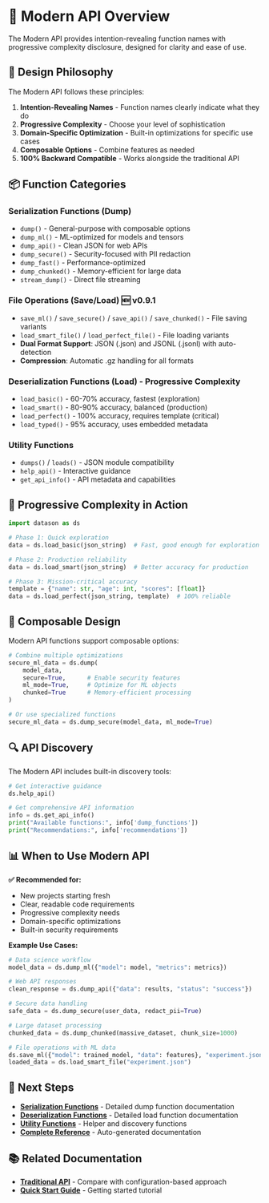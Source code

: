 # 🚀 Modern API Overview

The Modern API provides intention-revealing function names with progressive complexity disclosure, designed for clarity and ease of use.

## 🎯 Design Philosophy

The Modern API follows these principles:

1. **Intention-Revealing Names** - Function names clearly indicate what they do
2. **Progressive Complexity** - Choose your level of sophistication  
3. **Domain-Specific Optimization** - Built-in optimizations for specific use cases
4. **Composable Options** - Combine features as needed
5. **100% Backward Compatible** - Works alongside the traditional API

## 📦 Function Categories

### Serialization Functions (Dump)
- `dump()` - General-purpose with composable options
- `dump_ml()` - ML-optimized for models and tensors
- `dump_api()` - Clean JSON for web APIs
- `dump_secure()` - Security-focused with PII redaction
- `dump_fast()` - Performance-optimized
- `dump_chunked()` - Memory-efficient for large data
- `stream_dump()` - Direct file streaming

### File Operations (Save/Load) 🆕 v0.9.1
- `save_ml()` / `save_secure()` / `save_api()` / `save_chunked()` - File saving variants
- `load_smart_file()` / `load_perfect_file()` - File loading variants
- **Dual Format Support**: JSON (.json) and JSONL (.jsonl) with auto-detection
- **Compression**: Automatic .gz handling for all formats

### Deserialization Functions (Load) - Progressive Complexity
- `load_basic()` - 60-70% accuracy, fastest (exploration)
- `load_smart()` - 80-90% accuracy, balanced (production)
- `load_perfect()` - 100% accuracy, requires template (critical)
- `load_typed()` - 95% accuracy, uses embedded metadata

### Utility Functions
- `dumps()` / `loads()` - JSON module compatibility
- `help_api()` - Interactive guidance
- `get_api_info()` - API metadata and capabilities

## 🔄 Progressive Complexity in Action

```python
import datason as ds

# Phase 1: Quick exploration
data = ds.load_basic(json_string)  # Fast, good enough for exploration

# Phase 2: Production reliability  
data = ds.load_smart(json_string)  # Better accuracy for production

# Phase 3: Mission-critical accuracy
template = {"name": str, "age": int, "scores": [float]}
data = ds.load_perfect(json_string, template)  # 100% reliable
```

## 🎨 Composable Design

Modern API functions support composable options:

```python
# Combine multiple optimizations
secure_ml_data = ds.dump(
    model_data,
    secure=True,      # Enable security features
    ml_mode=True,     # Optimize for ML objects  
    chunked=True      # Memory-efficient processing
)

# Or use specialized functions
secure_ml_data = ds.dump_secure(model_data, ml_mode=True)
```

## 🔍 API Discovery

The Modern API includes built-in discovery tools:

```python
# Get interactive guidance
ds.help_api()

# Get comprehensive API information
info = ds.get_api_info()
print("Available functions:", info['dump_functions'])
print("Recommendations:", info['recommendations'])
```

## 📊 When to Use Modern API

**✅ Recommended for:**
- New projects starting fresh
- Clear, readable code requirements
- Progressive complexity needs
- Domain-specific optimizations
- Built-in security requirements

**Example Use Cases:**
```python
# Data science workflow
model_data = ds.dump_ml({"model": model, "metrics": metrics})

# Web API responses  
clean_response = ds.dump_api({"data": results, "status": "success"})

# Secure data handling
safe_data = ds.dump_secure(user_data, redact_pii=True)

# Large dataset processing
chunked_data = ds.dump_chunked(massive_dataset, chunk_size=1000)

# File operations with ML data
ds.save_ml({"model": trained_model, "data": features}, "experiment.json")
loaded_data = ds.load_smart_file("experiment.json")
```

## 🔗 Next Steps

- **[Serialization Functions](modern-serialization.md)** - Detailed dump function documentation
- **[Deserialization Functions](modern-deserialization.md)** - Detailed load function documentation
- **[Utility Functions](modern-utilities.md)** - Helper and discovery functions
- **[Complete Reference](complete-reference.md)** - Auto-generated documentation

## 📚 Related Documentation

- **[Traditional API](core-functions.md)** - Compare with configuration-based approach
- **[Quick Start Guide](../user-guide/quick-start.md)** - Getting started tutorial
